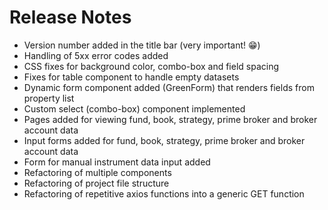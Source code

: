 # Release Notes

* Version number added in the title bar (very important! 😁)
* Handling of 5xx error codes added
* CSS fixes for background color, combo-box and field spacing
* Fixes for table component to handle empty datasets
* Dynamic form component added (GreenForm) that renders fields from property list
* Custom select (combo-box) component implemented
* Pages added for viewing fund, book, strategy, prime broker and broker account data
* Input forms added for fund, book, strategy, prime broker and broker account data
* Form for manual instrument data input added
* Refactoring of multiple components
* Refactoring of project file structure
* Refactoring of repetitive axios functions into a generic GET function
